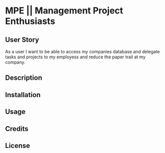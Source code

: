 # MPE || Management Project Enthusiasts

## User Story
As a user I want to be able to access my companies database and delegate tasks and projects to my employess and reduce the paper trail at my company.

## Description

## Installation

## Usage

## Credits

## License


